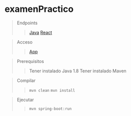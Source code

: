 # examenPractico

> Endpoints
>
>> [Java](https://github.com/TutorialesSolorzano/examenPractico/blob/main/src/main/java/com/examen/pactico/controllers/ProductoController.java)
>> [React](https://github.com/TutorialesSolorzano/examenPractico/blob/main/src/main/app/src/actions/action.js)


> Acceso
>
>> [App](https://http://localhost:8080/)

> Prerequisitos
>
>> Tener instalado Java 1.8
>> Tener instalado Maven


> Compilar
>
>> <code>mvn clean</code>
>> <code>mvn install</code>

> Ejecutar
>
>> <code>mvn spring-boot:run</code>
